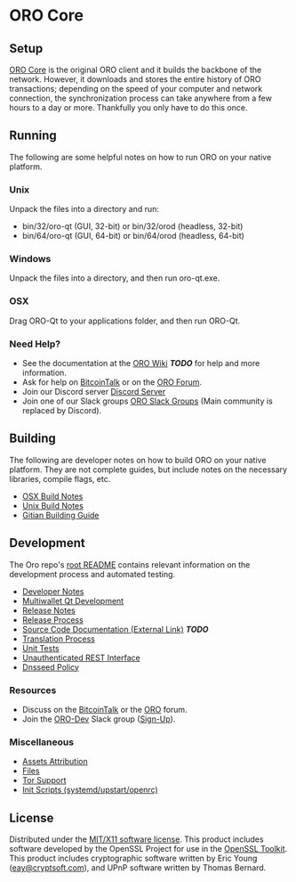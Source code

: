 ORO Core
=====================

Setup
---------------------
[ORO Core](http://oro.org/wallet) is the original ORO client and it builds the backbone of the network. However, it downloads and stores the entire history of ORO transactions; depending on the speed of your computer and network connection, the synchronization process can take anywhere from a few hours to a day or more. Thankfully you only have to do this once.

Running
---------------------
The following are some helpful notes on how to run ORO on your native platform.

### Unix

Unpack the files into a directory and run:

- bin/32/oro-qt (GUI, 32-bit) or bin/32/orod (headless, 32-bit)
- bin/64/oro-qt (GUI, 64-bit) or bin/64/orod (headless, 64-bit)

### Windows

Unpack the files into a directory, and then run oro-qt.exe.

### OSX

Drag ORO-Qt to your applications folder, and then run ORO-Qt.

### Need Help?

* See the documentation at the [ORO Wiki](https://en.bitcoin.it/wiki/Main_Page) ***TODO***
for help and more information.
* Ask for help on [BitcoinTalk](https://bitcointalk.org/index.php?topic=1262920.0) or on the [ORO Forum](http://forum.oro.org/).
* Join our Discord server [Discord Server](https://discord.oro.org)
* Join one of our Slack groups [ORO Slack Groups](https://oro.org/slack-logins/) (Main community is replaced by Discord).

Building
---------------------
The following are developer notes on how to build ORO on your native platform. They are not complete guides, but include notes on the necessary libraries, compile flags, etc.

- [OSX Build Notes](build-osx.md)
- [Unix Build Notes](build-unix.md)
- [Gitian Building Guide](gitian-building.md)

Development
---------------------
The Oro repo's [root README](https://github.com/ORO-Project/ORO/blob/master/README.md) contains relevant information on the development process and automated testing.

- [Developer Notes](developer-notes.md)
- [Multiwallet Qt Development](multiwallet-qt.md)
- [Release Notes](release-notes.md)
- [Release Process](release-process.md)
- [Source Code Documentation (External Link)](https://dev.visucore.com/bitcoin/doxygen/) ***TODO***
- [Translation Process](translation_process.md)
- [Unit Tests](unit-tests.md)
- [Unauthenticated REST Interface](REST-interface.md)
- [Dnsseed Policy](dnsseed-policy.md)

### Resources

* Discuss on the [BitcoinTalk](https://bitcointalk.org/index.php?topic=1262920.0) or the [ORO](http://forum.oro.org/) forum.
* Join the [ORO-Dev](https://oro-dev.slack.com/) Slack group ([Sign-Up](https://oro-dev.herokuapp.com/)).

### Miscellaneous
- [Assets Attribution](assets-attribution.md)
- [Files](files.md)
- [Tor Support](tor.md)
- [Init Scripts (systemd/upstart/openrc)](init.md)

License
---------------------
Distributed under the [MIT/X11 software license](http://www.opensource.org/licenses/mit-license.php).
This product includes software developed by the OpenSSL Project for use in the [OpenSSL Toolkit](https://www.openssl.org/). This product includes
cryptographic software written by Eric Young ([eay@cryptsoft.com](mailto:eay@cryptsoft.com)), and UPnP software written by Thomas Bernard.
